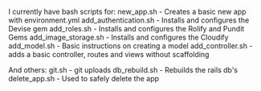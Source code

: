 I currently have bash scripts for:
new_app.sh - Creates a basic new app with environment.yml
add_authentication.sh - Installs and configures the Devise gem
add_roles.sh - Installs and configures the Rolify and Pundit Gems
add_image_storage.sh - Installs and configures the Cloudify
add_model.sh - Basic instructions on creating a model
add_controller.sh - adds a basic controller, routes and views without scaffolding

And others:
git.sh - git uploads
db_rebuild.sh - Rebuilds the rails db's
delete_app.sh - Used to safely delete the app